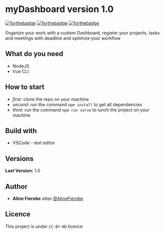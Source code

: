 # myDashboard version 1.0

[![forthebadge](https://forthebadge.com/images/badges/built-by-developers.svg)](http://forthebadge.com) [![forthebadge](https://forthebadge.com/images/badges/cc-by-nd.svg)](http://forthebadge.com) [![forthebadge](https://forthebadge.com/images/badges/made-with-vue.svg)](http://forthebadge.com)

Organize your work with a custom Dashboard, register your projects, tasks and meetings with deadline and optimize your workflow

## What do you need

- NodeJS
- Vue CLI

## How to start

- _first_: clone the repo on your machine
- _second_: run the command `npm install` to get all dependencies
- _third_: run the command `npm run serve` to lunch the project on your machine

## Build with

- VSCode - text editor

## Versions

**Last Version:** 1.0

## Author

- **Aline Fierobe** _alias_ [@AlineFierobe](https://github.com/AlineFierobe)

## Licence

This project is under `CC-BY-ND` licence
